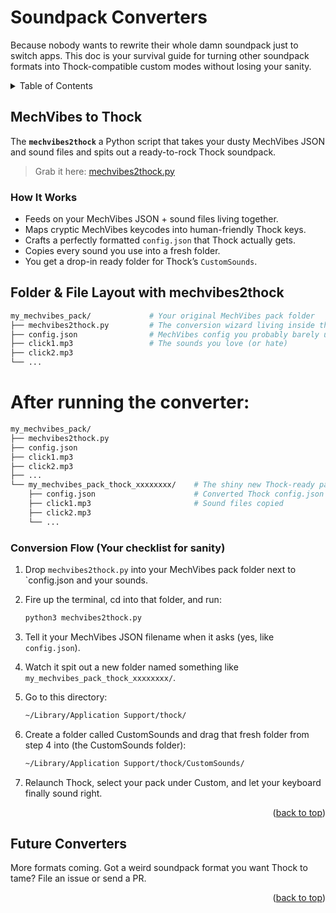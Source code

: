 <a name="soundpack-converters-top"></a>



# Soundpack Converters

Because nobody wants to rewrite their whole damn soundpack just to switch apps.
This doc is your survival guide for turning other soundpack formats into Thock-compatible custom modes without losing your sanity.



<!-- TABLE OF CONTENTS -->
<details>
  <summary>Table of Contents</summary>
  <ol>
    <li><a href="#mechvibes-to-thock">MechVibes to Thock</a></li>
    <li><a href="#future-converters">Future Converters</a></li>
  </ol>
</details>



## MechVibes to Thock 

The **`mechvibes2thock`** a Python script that takes your dusty MechVibes JSON and sound files and spits out a ready-to-rock Thock soundpack.

> Grab it here: [mechvibes2thock.py](https://github.com/kamillobinski/thock/blob/main/scripts/mechvibes2thock.py)


### How It Works

- Feeds on your MechVibes JSON + sound files living together.
- Maps cryptic MechVibes keycodes into human-friendly Thock keys.
- Crafts a perfectly formatted `config.json` that Thock actually gets.
- Copies every sound you use into a fresh folder.
- You get a drop-in ready folder for Thock’s `CustomSounds`.

## Folder & File Layout with mechvibes2thock

```sh
my_mechvibes_pack/             # Your original MechVibes pack folder
├── mechvibes2thock.py         # The conversion wizard living inside the pack
├── config.json                # MechVibes config you probably barely understand
├── click1.mp3                 # The sounds you love (or hate)
├── click2.mp3
└── ...
```



# After running the converter:

```sh
my_mechvibes_pack/
├── mechvibes2thock.py
├── config.json
├── click1.mp3
├── click2.mp3
├── ...
└── my_mechvibes_pack_thock_xxxxxxxx/    # The shiny new Thock-ready pack
    ├── config.json                      # Converted Thock config.json
    ├── click1.mp3                       # Sound files copied
    ├── click2.mp3
    └── ...
```



### Conversion Flow (Your checklist for sanity)

1. Drop `mechvibes2thock.py` into your MechVibes pack folder next to `config.json and your sounds.
2. Fire up the terminal, cd into that folder, and run:

    ```sh
    python3 mechvibes2thock.py
    ```

3. Tell it your MechVibes JSON filename when it asks (yes, like `config.json`).
4. Watch it spit out a new folder named something like `my_mechvibes_pack_thock_xxxxxxxx/`.
5. Go to this directory:

    ```sh
    ~/Library/Application Support/thock/
    ```

7. Create a folder called CustomSounds and drag that fresh folder from step 4 into (the CustomSounds folder):

    ```sh
    ~/Library/Application Support/thock/CustomSounds/
    ```

8. Relaunch Thock, select your pack under Custom, and let your keyboard finally sound right.

<p align="right">(<a href="#soundpack-converters-top">back to top</a>)</p>




## Future Converters

More formats coming. Got a weird soundpack format you want Thock to tame? File an issue or send a PR.



<p align="right">(<a href="#soundpack-converters-top">back to top</a>)</p>
